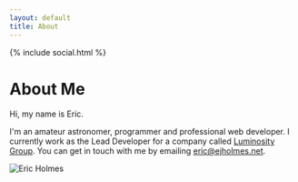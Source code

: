 ```yaml
---
layout: default
title: About
---
```


{% include social.html %}

About Me
========

Hi, my name is Eric.

I'm an amateur astronomer, programmer and professional web developer. I currently work as the Lead Developer for a company called [Luminosity Group](http://www.luminosity-group.com). You can get in touch with me by emailing [eric@ejholmes.net](mailto:eric@ejholmes.net).

![Eric Holmes](http://d8y1gp0el652a.cloudfront.net/eric_holmes.jpg)

